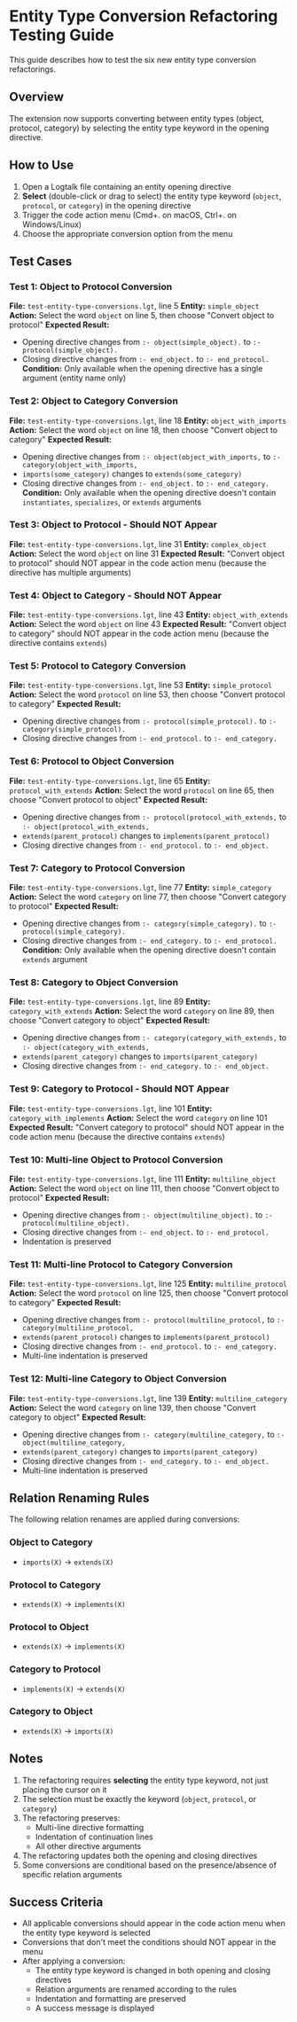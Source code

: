 # Entity Type Conversion Refactoring Testing Guide

This guide describes how to test the six new entity type conversion refactorings.

## Overview

The extension now supports converting between entity types (object, protocol, category) by selecting the entity type keyword in the opening directive.

## How to Use

1. Open a Logtalk file containing an entity opening directive
2. **Select** (double-click or drag to select) the entity type keyword (`object`, `protocol`, or `category`) in the opening directive
3. Trigger the code action menu (Cmd+. on macOS, Ctrl+. on Windows/Linux)
4. Choose the appropriate conversion option from the menu

## Test Cases

### Test 1: Object to Protocol Conversion
**File:** `test-entity-type-conversions.lgt`, line 5
**Entity:** `simple_object`
**Action:** Select the word `object` on line 5, then choose "Convert object to protocol"
**Expected Result:**
- Opening directive changes from `:- object(simple_object).` to `:- protocol(simple_object).`
- Closing directive changes from `:- end_object.` to `:- end_protocol.`
**Condition:** Only available when the opening directive has a single argument (entity name only)

### Test 2: Object to Category Conversion
**File:** `test-entity-type-conversions.lgt`, line 18
**Entity:** `object_with_imports`
**Action:** Select the word `object` on line 18, then choose "Convert object to category"
**Expected Result:**
- Opening directive changes from `:- object(object_with_imports,` to `:- category(object_with_imports,`
- `imports(some_category)` changes to `extends(some_category)`
- Closing directive changes from `:- end_object.` to `:- end_category.`
**Condition:** Only available when the opening directive doesn't contain `instantiates`, `specializes`, or `extends` arguments

### Test 3: Object to Protocol - Should NOT Appear
**File:** `test-entity-type-conversions.lgt`, line 31
**Entity:** `complex_object`
**Action:** Select the word `object` on line 31
**Expected Result:** "Convert object to protocol" should NOT appear in the code action menu (because the directive has multiple arguments)

### Test 4: Object to Category - Should NOT Appear
**File:** `test-entity-type-conversions.lgt`, line 43
**Entity:** `object_with_extends`
**Action:** Select the word `object` on line 43
**Expected Result:** "Convert object to category" should NOT appear in the code action menu (because the directive contains `extends`)

### Test 5: Protocol to Category Conversion
**File:** `test-entity-type-conversions.lgt`, line 53
**Entity:** `simple_protocol`
**Action:** Select the word `protocol` on line 53, then choose "Convert protocol to category"
**Expected Result:**
- Opening directive changes from `:- protocol(simple_protocol).` to `:- category(simple_protocol).`
- Closing directive changes from `:- end_protocol.` to `:- end_category.`

### Test 6: Protocol to Object Conversion
**File:** `test-entity-type-conversions.lgt`, line 65
**Entity:** `protocol_with_extends`
**Action:** Select the word `protocol` on line 65, then choose "Convert protocol to object"
**Expected Result:**
- Opening directive changes from `:- protocol(protocol_with_extends,` to `:- object(protocol_with_extends,`
- `extends(parent_protocol)` changes to `implements(parent_protocol)`
- Closing directive changes from `:- end_protocol.` to `:- end_object.`

### Test 7: Category to Protocol Conversion
**File:** `test-entity-type-conversions.lgt`, line 77
**Entity:** `simple_category`
**Action:** Select the word `category` on line 77, then choose "Convert category to protocol"
**Expected Result:**
- Opening directive changes from `:- category(simple_category).` to `:- protocol(simple_category).`
- Closing directive changes from `:- end_category.` to `:- end_protocol.`
**Condition:** Only available when the opening directive doesn't contain `extends` argument

### Test 8: Category to Object Conversion
**File:** `test-entity-type-conversions.lgt`, line 89
**Entity:** `category_with_extends`
**Action:** Select the word `category` on line 89, then choose "Convert category to object"
**Expected Result:**
- Opening directive changes from `:- category(category_with_extends,` to `:- object(category_with_extends,`
- `extends(parent_category)` changes to `imports(parent_category)`
- Closing directive changes from `:- end_category.` to `:- end_object.`

### Test 9: Category to Protocol - Should NOT Appear
**File:** `test-entity-type-conversions.lgt`, line 101
**Entity:** `category_with_implements`
**Action:** Select the word `category` on line 101
**Expected Result:** "Convert category to protocol" should NOT appear in the code action menu (because the directive contains `extends`)

### Test 10: Multi-line Object to Protocol Conversion
**File:** `test-entity-type-conversions.lgt`, line 111
**Entity:** `multiline_object`
**Action:** Select the word `object` on line 111, then choose "Convert object to protocol"
**Expected Result:**
- Opening directive changes from `:- object(multiline_object).` to `:- protocol(multiline_object).`
- Closing directive changes from `:- end_object.` to `:- end_protocol.`
- Indentation is preserved

### Test 11: Multi-line Protocol to Category Conversion
**File:** `test-entity-type-conversions.lgt`, line 125
**Entity:** `multiline_protocol`
**Action:** Select the word `protocol` on line 125, then choose "Convert protocol to category"
**Expected Result:**
- Opening directive changes from `:- protocol(multiline_protocol,` to `:- category(multiline_protocol,`
- `extends(parent_protocol)` changes to `implements(parent_protocol)`
- Closing directive changes from `:- end_protocol.` to `:- end_category.`
- Multi-line indentation is preserved

### Test 12: Multi-line Category to Object Conversion
**File:** `test-entity-type-conversions.lgt`, line 139
**Entity:** `multiline_category`
**Action:** Select the word `category` on line 139, then choose "Convert category to object"
**Expected Result:**
- Opening directive changes from `:- category(multiline_category,` to `:- object(multiline_category,`
- `extends(parent_category)` changes to `imports(parent_category)`
- Closing directive changes from `:- end_category.` to `:- end_object.`
- Multi-line indentation is preserved

## Relation Renaming Rules

The following relation renames are applied during conversions:

### Object to Category
- `imports(X)` → `extends(X)`

### Protocol to Category
- `extends(X)` → `implements(X)`

### Protocol to Object
- `extends(X)` → `implements(X)`

### Category to Protocol
- `implements(X)` → `extends(X)`

### Category to Object
- `extends(X)` → `imports(X)`

## Notes

1. The refactoring requires **selecting** the entity type keyword, not just placing the cursor on it
2. The selection must be exactly the keyword (`object`, `protocol`, or `category`)
3. The refactoring preserves:
   - Multi-line directive formatting
   - Indentation of continuation lines
   - All other directive arguments
4. The refactoring updates both the opening and closing directives
5. Some conversions are conditional based on the presence/absence of specific relation arguments

## Success Criteria

- All applicable conversions should appear in the code action menu when the entity type keyword is selected
- Conversions that don't meet the conditions should NOT appear in the menu
- After applying a conversion:
  - The entity type keyword is changed in both opening and closing directives
  - Relation arguments are renamed according to the rules
  - Indentation and formatting are preserved
  - A success message is displayed

